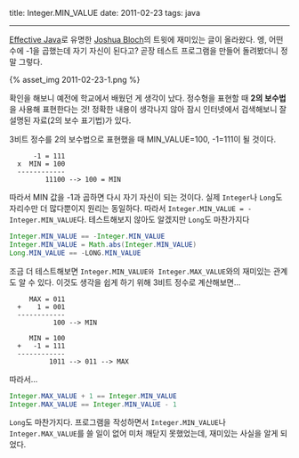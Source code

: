 title: Integer.MIN_VALUE
date: 2011-02-23
tags: java

---

[Effective Java](http://www.amazon.com/Effective-Java-2nd-Joshua-Bloch/dp/0321356683)로 유명한 [Joshua Bloch](https://twitter.com/joshbloch)의 트윗에 재미있는 글이 올라왔다. 엥, 어떤 수에 -1을 곱했는데 자기 자신이 된다고? 곧장 테스트 프로그램을 만들어 돌려봤더니 정말 그렇다.

<!--more-->
{% asset_img 2011-02-23-1.png %}

확인을 해보니 예전에 학교에서 배웠던 게 생각이 났다. 정수형을 표현할 때 **2의 보수법**을 사용해 표현한다는 것! 정확한 내용이 생각나지 않아 잠시 인터넷에서 검색해보니 잘 설명된 자료(2의 보수 표기법)가 있다.

3비트 정수를 2의 보수법으로 표현했을 때 MIN_VALUE=100, -1=111이 될 것이다.

```
      -1 = 111
  x  MIN = 100
  ------------
         11100 --> 100 = MIN
```

따라서 MIN 값을 -1과 곱하면 다시 자기 자신이 되는 것이다. 실제 `Integer`나 `Long`도 자리수만 더 많다뿐이지 원리는 동일하다. 따라서 `Integer.MIN_VALUE = -Integer.MIN_VALUE`다. 테스트해보지 않아도 알겠지만 `Long`도 마찬가지다

```java
Integer.MIN_VALUE == -Integer.MIN_VALUE
Integer.MIN_VALUE = Math.abs(Integer.MIN_VALUE)
Long.MIN_VALUE == -LONG.MIN_VALUE
```

조금 더 테스트해보면 `Integer.MIN_VALUE와 Integer.MAX_VALUE`와의 재미있는 관계도 알 수 있다. 이것도 생각을 쉽게 하기 위해 3비트 정수로 계산해보면...

```
     MAX = 011
  +    1 = 001
  ------------
           100 --> MIN
```

```
     MIN = 100
  +   -1 = 111
  ------------
          1011 --> 011 --> MAX
```

따라서...

```java
Integer.MAX_VALUE + 1 == Integer.MIN_VALUE
Integer.MAX_VALUE == Integer.MIN_VALUE - 1
```

`Long`도 마찬가지다. 프로그램을 작성하면서 `Integer.MIN_VALUE`나 `Integer.MAX_VALUE`를 쓸 일이 없어 미처 깨닫지 못했었는데, 재미있는 사실을 알게 되었다.

